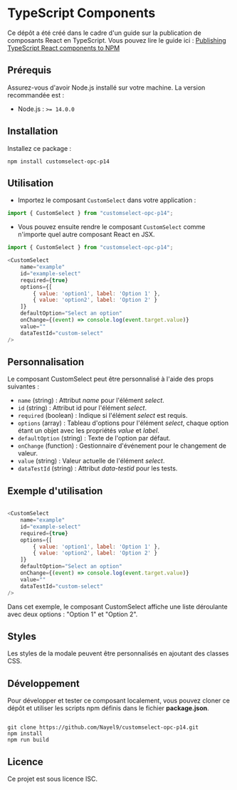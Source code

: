 # TypeScript Components

Ce dépôt a été créé dans le cadre d'un guide sur la publication de composants React en TypeScript. Vous pouvez lire le guide ici : [Publishing TypeScript React components to NPM](https://fildon.hashnode.dev/publishing-typescript-react-components-to-npm)

## Prérequis

Assurez-vous d'avoir Node.js installé sur votre machine. La version recommandée est :

- Node.js : `>= 14.0.0`

## Installation

Installez ce package :

```shell
npm install customselect-opc-p14
```

## Utilisation

* Importez le composant `CustomSelect` dans votre application :

```javascript
import { CustomSelect } from "customselect-opc-p14";
```
* Vous pouvez ensuite rendre le composant `CustomSelect` comme n'importe quel autre composant React en JSX.
```javascript
import { CustomSelect } from "customselect-opc-p14";

<CustomSelect
    name="example"
    id="example-select"
    required={true}
    options={[
        { value: 'option1', label: 'Option 1' },
        { value: 'option2', label: 'Option 2' }
    ]}
    defaultOption="Select an option"
    onChange={(event) => console.log(event.target.value)}
    value=""
    dataTestId="custom-select"
/>
```
## Personnalisation

Le composant CustomSelect peut être personnalisé à l'aide des props suivantes :

* `name` (string) : Attribut *name* pour l'élément *select*.
* `id` (string) : Attribut id pour l'élément *select*.
* `required` (boolean) : Indique si l'élément *select* est requis.
* `options` (array) : Tableau d'options pour l'élément *select*, chaque option étant un objet avec les propriétés *value* et *label*.
* `defaultOption` (string) : Texte de l'option par défaut.
* `onChange` (function) : Gestionnaire d'événement pour le changement de valeur.
* `value` (string) : Valeur actuelle de l'élément *select*.
* `dataTestId` (string) : Attribut *data-testid* pour les tests.

## Exemple d'utilisation

```javascript

<CustomSelect
    name="example"
    id="example-select"
    required={true}
    options={[
        { value: 'option1', label: 'Option 1' },
        { value: 'option2', label: 'Option 2' }
    ]}
    defaultOption="Select an option"
    onChange={(event) => console.log(event.target.value)}
    value=""
    dataTestId="custom-select"
/>
```
Dans cet exemple, le composant CustomSelect affiche une liste déroulante avec deux options : "Option 1" et "Option 2".

## Styles


Les styles de la modale peuvent être personnalisés en ajoutant des classes CSS.

## Développement

Pour développer et tester ce composant localement, vous pouvez cloner ce dépôt et utiliser les scripts npm définis dans le fichier **package.json**.

```shell

git clone https://github.com/Nayel9/customselect-opc-p14.git
npm install
npm run build
```

## Licence
Ce projet est sous licence ISC.